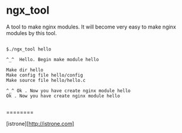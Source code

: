 ngx_tool
========

A tool to make nginx modules.  It will become very easy to make nginx modules by this tool.

<pre><code>
$./ngx_tool hello

^_^  Hello. Begin make module hello 

Make dir hello 
Make config file hello/config 
Make source file hello/hello.c 

^_^ Ok . Now you have create nginx module hello 
Ok . Now you have create nginx module hello 

</code></pre>

========

[istrone][http://istrone.com]
